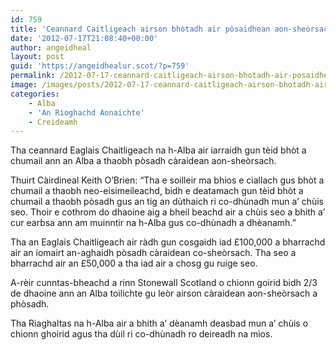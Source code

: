 ```yaml
---
id: 759
title: 'Ceannard Caitligeach airson bhòtadh air pòsaidhean aon-sheòrsach'
date: '2012-07-17T21:08:40+00:00'
author: angeidheal
layout: post
guid: 'https://angeidhealur.scot/?p=759'
permalink: /2012-07-17-ceannard-caitligeach-airson-bhotadh-air-posaidhean-aon-sheorsach/
image: /images/posts/2012-07-17-ceannard-caitligeach-airson-bhotadh-air-posaidhean-aon-sheorsach.webp
categories:
    - Alba
    - 'An Rìoghachd Aonaichte'
    - Creideamh
---
```


Tha ceannard Eaglais Chaitligeach na h-Alba air iarraidh gun tèid bhòt a chumail ann an Alba a thaobh pòsadh càraidean aon-sheòrsach.

Thuirt Càirdineal Keith O’Brien: “Tha e soilleir ma bhios e ciallach gus bhòt a chumail a thaobh neo-eisimeileachd, bidh e deatamach gun tèid bhòt a chumail a thaobh pòsadh gus an tig an dùthaich ri co-dhùnadh mun a’ chùis seo. Thoir e cothrom do dhaoine aig a bheil beachd air a chùis seo a bhith a’ cur earbsa ann am muinntir na h-Alba gus co-dhùnadh a dhèanamh.”

Tha an Eaglais Chaitligeach air ràdh gun cosgaidh iad £100,000 a bharrachd air an iomairt an-aghaidh pòsadh càraidean co-sheòrsach. Tha seo a bharrachd air an £50,000 a tha iad air a chosg gu ruige seo.

A-rèir cunntas-bheachd a rinn Stonewall Scotland o chionn goirid bidh 2/3 de dhaoine ann an Alba toilichte gu leòr airson càraidean aon-sheòrsach a phòsadh.

Tha Riaghaltas na h-Alba air a bhith a’ dèanamh deasbad mun a’ chùis o chionn ghoirid agus tha dùil ri co-dhùnadh ro deireadh na mìos.

